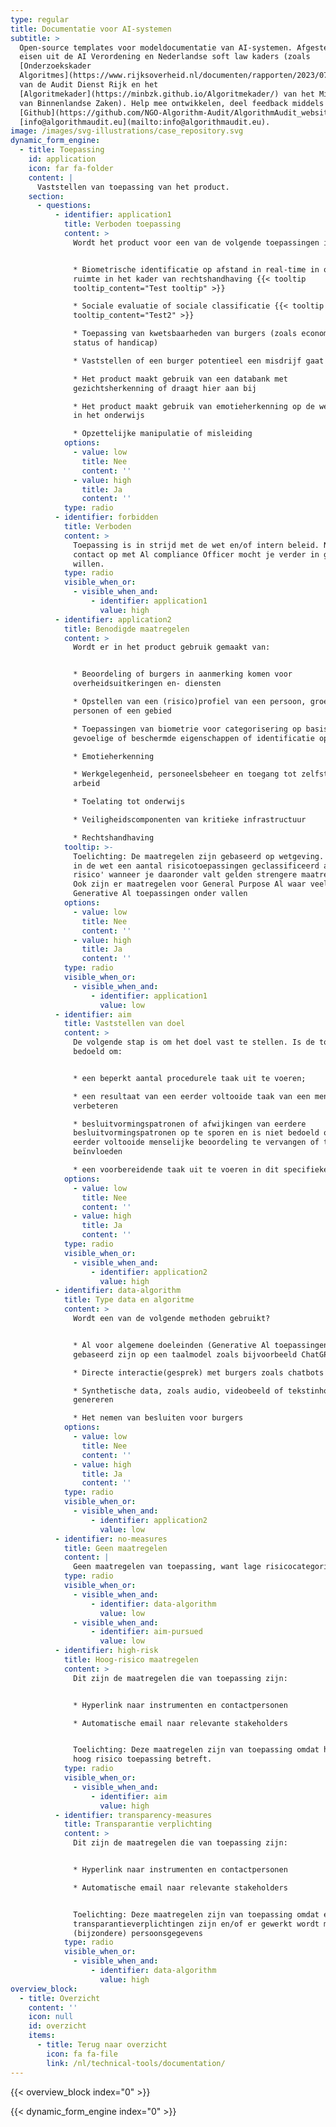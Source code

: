 ```yaml
---
type: regular
title: Documentatie voor AI-systemen
subtitle: >
  Open-source templates voor modeldocumentatie van AI-systemen. Afgestemd op de
  eisen uit de AI Verordening en Nederlandse soft law kaders (zoals
  [Onderzoekskader
  Algoritmes](https://www.rijksoverheid.nl/documenten/rapporten/2023/07/11/onderzoekskader-algoritmes-adr-2023#:~:text=De%20Auditdienst%20Rijk%20heeft%20een,risico's%20beheerst%20\(kunnen\)%20worden.)
  van de Audit Dienst Rijk en het
  [Algoritmekader](https://minbzk.github.io/Algoritmekader/) van het Ministerie
  van Binnenlandse Zaken). Help mee ontwikkelen, deel feedback middels
  [Github](https://github.com/NGO-Algorithm-Audit/AlgorithmAudit_website) of via
  [info@algorithmaudit.eu](mailto:info@algorithmaudit.eu).
image: /images/svg-illustrations/case_repository.svg
dynamic_form_engine:
  - title: Toepassing
    id: application
    icon: far fa-folder
    content: |
      Vaststellen van toepassing van het product.
    section:
      - questions:
          - identifier: application1
            title: Verboden toepassing
            content: >
              Wordt het product voor een van de volgende toepassingen ingezet?


              * Biometrische identificatie op afstand in real-time in openbare
              ruimte in het kader van rechtshandhaving {{< tooltip
              tooltip_content="Test tooltip" >}}

              * Sociale evaluatie of sociale classificatie {{< tooltip
              tooltip_content="Test2" >}}

              * Toepassing van kwetsbaarheden van burgers (zoals economische
              status of handicap)

              * Vaststellen of een burger potentieel een misdrijf gaat plegen

              * Het product maakt gebruik van een databank met
              gezichtsherkenning of draagt hier aan bij

              * Het product maakt gebruik van emotieherkenning op de werkplek of
              in het onderwijs

              * Opzettelijke manipulatie of misleiding
            options:
              - value: low
                title: Nee
                content: ''
              - value: high
                title: Ja
                content: ''
            type: radio
          - identifier: forbidden
            title: Verboden
            content: >
              Toepassing is in strijd met de wet en/of intern beleid. Neem
              contact op met Al compliance Officer mocht je verder in gesprek
              willen.
            type: radio
            visible_when_or:
              - visible_when_and:
                  - identifier: application1
                    value: high
          - identifier: application2
            title: Benodigde maatregelen
            content: >
              Wordt er in het product gebruik gemaakt van:


              * Beoordeling of burgers in aanmerking komen voor
              overheidsuitkeringen en- diensten

              * Opstellen van een (risico)profiel van een persoon, groep
              personen of een gebied

              * Toepassingen van biometrie voor categorisering op basis van
              gevoelige of beschermde eigenschappen of identificatie op afstand

              * Emotieherkenning

              * Werkgelegenheid, personeelsbeheer en toegang tot zelfstandige
              arbeid

              * Toelating tot onderwijs

              * Veiligheidscomponenten van kritieke infrastructuur

              * Rechtshandhaving
            tooltip: >-
              Toelichting: De maatregelen zijn gebaseerd op wetgeving. Zo worden
              in de wet een aantal risicotoepassingen geclassificeerd als 'hoog
              risico' wanneer je daaronder valt gelden strengere maatregelen.
              Ook zijn er maatregelen voor General Purpose Al waar veel van de
              Generative Al toepassingen onder vallen
            options:
              - value: low
                title: Nee
                content: ''
              - value: high
                title: Ja
                content: ''
            type: radio
            visible_when_or:
              - visible_when_and:
                  - identifier: application1
                    value: low
          - identifier: aim
            title: Vaststellen van doel
            content: >
              De volgende stap is om het doel vast te stellen. Is de toepassing
              bedoeld om:


              * een beperkt aantal procedurele taak uit te voeren;

              * een resultaat van een eerder voltooide taak van een mens te
              verbeteren

              * besluitvormingspatronen of afwijkingen van eerdere
              besluitvormingspatronen op te sporen en is niet bedoeld om de
              eerder voltooide menselijke beoordeling te vervangen of te
              beïnvloeden

              * een voorbereidende taak uit te voeren in dit specifieke proces?
            options:
              - value: low
                title: Nee
                content: ''
              - value: high
                title: Ja
                content: ''
            type: radio
            visible_when_or:
              - visible_when_and:
                  - identifier: application2
                    value: high
          - identifier: data-algorithm
            title: Type data en algoritme
            content: >
              Wordt een van de volgende methoden gebruikt?


              * Al voor algemene doeleinden (Generative Al toepassingen die
              gebaseerd zijn op een taalmodel zoals bijvoorbeeld ChatGPT)

              * Directe interactie(gesprek) met burgers zoals chatbots

              * Synthetische data, zoals audio, videobeeld of tekstinhoud kan
              genereren

              * Het nemen van besluiten voor burgers
            options:
              - value: low
                title: Nee
                content: ''
              - value: high
                title: Ja
                content: ''
            type: radio
            visible_when_or:
              - visible_when_and:
                  - identifier: application2
                    value: low
          - identifier: no-measures
            title: Geen maatregelen
            content: |
              Geen maatregelen van toepassing, want lage risicocategorie
            type: radio
            visible_when_or:
              - visible_when_and:
                  - identifier: data-algorithm
                    value: low
              - visible_when_and:
                  - identifier: aim-pursued
                    value: low
          - identifier: high-risk
            title: Hoog-risico maatregelen
            content: >
              Dit zijn de maatregelen die van toepassing zijn:


              * Hyperlink naar instrumenten en contactpersonen

              * Automatische email naar relevante stakeholders


              Toelichting: Deze maatregelen zijn van toepassing omdat het een
              hoog risico toepassing betreft.
            type: radio
            visible_when_or:
              - visible_when_and:
                  - identifier: aim
                    value: high
          - identifier: transparency-measures
            title: Transparantie verplichting
            content: >
              Dit zijn de maatregelen die van toepassing zijn:


              * Hyperlink naar instrumenten en contactpersonen

              * Automatische email naar relevante stakeholders


              Toelichting: Deze maatregelen zijn van toepassing omdat er extra
              transparantieverplichtingen zijn en/of er gewerkt wordt met
              (bijzondere) persoonsgegevens
            type: radio
            visible_when_or:
              - visible_when_and:
                  - identifier: data-algorithm
                    value: high
overview_block:
  - title: Overzicht
    content: ''
    icon: null
    id: overzicht
    items:
      - title: Terug naar overzicht
        icon: fa fa-file
        link: /nl/technical-tools/documentation/
---
```


{{< overview_block index="0" >}}

{{< dynamic_form_engine index="0" >}}
